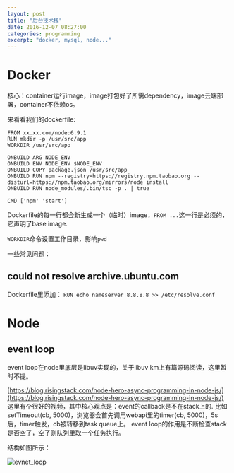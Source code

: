 ```yaml
---
layout: post
title: "后台技术栈"
date: 2016-12-07 08:27:00
categories: programming
excerpt: "docker, mysql, node..."
---
```


# Docker

核心：container运行image，image打包好了所需dependency，image云端部署，container不依赖os。

来看看我们的dockerfile:

```docker
FROM xx.xx.com/node:6.9.1
RUN mkdir -p /usr/src/app
WORKDIR /usr/src/app

ONBUILD ARG NODE_ENV
ONBUILD ENV NODE_ENV $NODE_ENV
ONBUILD COPY package.json /usr/src/app
ONBUILD RUN npm --registry=https://registry.npm.taobao.org --disturl=https://npm.taobao.org/mirrors/node install
ONBUILD RUN node_modules/.bin/tsc -p . | true

CMD ['npm' 'start']
```

Dockerfile的每一行都会新生成一个（临时）image，`FROM ...`这一行是必须的，它声明了base image.

`WORKDIR`命令设置工作目录，影响`pwd`

一些常见问题： 

## could not resolve archive.ubuntu.com

Dockerfile里添加： ```RUN echo nameserver 8.8.8.8 >> /etc/resolve.conf```

# Node

## event loop

event loop在node里底层是libuv实现的，关于libuv km上有篇源码阅读，这里暂时不提。

[https://blog.risingstack.com/node-hero-async-programming-in-node-js/](https://blog.risingstack.com/node-hero-async-programming-in-node-js/)
这里有个很好的视频，其中核心观点是：event的callback是不在stack上的.
比如setTimeout(cb, 5000)，浏览器会首先调用webapi里的timer(cb, 5000)，5s后，timer触发，cb被转移到task queue上。
event loop的作用是不断检查stack是否空了，空了则队列里取一个任务执行。

结构如图所示：

![evnet_loop]({{site.url}}/assets/images/event_loop.png)


